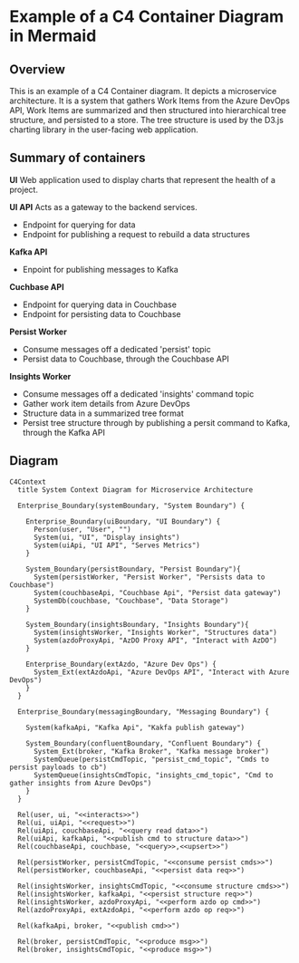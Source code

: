 # Example of a C4 Container Diagram in Mermaid

## Overview
This is an example of a C4 Container diagram.
It depicts a microservice architecture. 
It is a system that gathers Work Items from the Azure DevOps API, Work Items are summarized and then structured into hierarchical tree structure, and persisted to a store.
The tree structure is used by the D3.js charting library in the user-facing web application.

## Summary of containers

**UI**
Web application used to display charts that represent the health of a project.

**UI API**
Acts as a gateway to the backend services.
- Endpoint for querying for data
- Endpoint for publishing a request to rebuild a data structures

**Kafka API**
- Enpoint for publishing messages to Kafka

**Cuchbase API**
- Endpoint for querying data in Couchbase
- Endpoint for persisting data to Couchbase

**Persist Worker**
- Consume messages off a dedicated 'persist' topic
- Persist data to Couchbase, through the Couchbase API

**Insights Worker**
- Consume messages off a dedicated 'insights' command topic
- Gather work item details from Azure DevOps
- Structure data in a summarized tree format
- Persist tree structure through by publishing a persit command to Kafka, through the Kafka API

## Diagram
```mermaid
C4Context
  title System Context Diagram for Microservice Architecture

  Enterprise_Boundary(systemBoundary, "System Boundary") {

    Enterprise_Boundary(uiBoundary, "UI Boundary") {
      Person(user, "User", "")
      System(ui, "UI", "Display insights")
      System(uiApi, "UI API", "Serves Metrics")
    }

    System_Boundary(persistBoundary, "Persist Boundary"){
      System(persistWorker, "Persist Worker", "Persists data to Couchbase")
      System(couchbaseApi, "Couchbase Api", "Persist data gateway")
      SystemDb(couchbase, "Couchbase", "Data Storage")
    }

    System_Boundary(insightsBoundary, "Insights Boundary"){
      System(insightsWorker, "Insights Worker", "Structures data")
      System(azdoProxyApi, "AzDO Proxy API", "Interact with AzDO")
    }

    Enterprise_Boundary(extAzdo, "Azure Dev Ops") {
      System_Ext(extAzdoApi, "Azure DevOps API", "Interact with Azure DevOps")
    }
  }

  Enterprise_Boundary(messagingBoundary, "Messaging Boundary") {

    System(kafkaApi, "Kafka Api", "Kakfa publish gateway")

    System_Boundary(confluentBoundary, "Confluent Boundary") {
      System_Ext(broker, "Kafka Broker", "Kafka message broker")
      SystemQueue(persistCmdTopic, "persist_cmd_topic", "Cmds to persist payloads to cb")
      SystemQueue(insightsCmdTopic, "insights_cmd_topic", "Cmd to gather insights from Azure DevOps")
    }
  }

  Rel(user, ui, "<<interacts>>")
  Rel(ui, uiApi, "<<request>>")
  Rel(uiApi, couchbaseApi, "<<query read data>>")
  Rel(uiApi, kafkaApi, "<<publish cmd to structure data>>")
  Rel(couchbaseApi, couchbase, "<<query>>,<<upsert>>")

  Rel(persistWorker, persistCmdTopic, "<<consume persist cmds>>")
  Rel(persistWorker, couchbaseApi, "<<persist data req>>")

  Rel(insightsWorker, insightsCmdTopic, "<<consume structure cmds>>")
  Rel(insightsWorker, kafkaApi, "<<persist structure req>>")
  Rel(insightsWorker, azdoProxyApi, "<<perform azdo op cmd>>")
  Rel(azdoProxyApi, extAzdoApi, "<<perform azdo op req>>")

  Rel(kafkaApi, broker, "<<publish cmd>>")

  Rel(broker, persistCmdTopic, "<<produce msg>>")
  Rel(broker, insightsCmdTopic, "<<produce msg>>")

```
